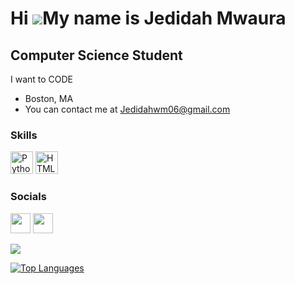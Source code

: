Hi ![](https://user-images.githubusercontent.com/18350557/176309783-0785949b-9127-417c-8b55-ab5a4333674e.gif)My name is Jedidah Mwaura
======================================================================================================================================

Computer Science Student
------------------------

I want to CODE

* Boston, MA
* You can contact me at [Jedidahwm06@gmail.com](mailto:Jedidahwm06@gmail.com)


### Skills


<p align="left">
<a href="https://www.python.org/" target="_blank" rel="noreferrer"><img src="https://raw.githubusercontent.com/danielcranney/readme-generator/main/public/icons/skills/python-colored.svg" width="36" height="36" alt="Python" /></a>
<a href="https://developer.mozilla.org/en-US/docs/Glossary/HTML5" target="_blank" rel="noreferrer"><img src="https://raw.githubusercontent.com/danielcranney/readme-generator/main/public/icons/skills/html5-colored.svg" width="36" height="36" alt="HTML5" /></a>
</p>


### Socials

<p align="left"> <a href="https://www.github.com/JedidahWM" target="_blank" rel="noreferrer"><img src="https://raw.githubusercontent.com/danielcranney/readme-generator/main/public/icons/socials/github.svg" width="32" height="32" /></a> <a href="https://www.linkedin.com/in/Jedidahwm006" target="_blank" rel="noreferrer"><img src="https://raw.githubusercontent.com/danielcranney/readme-generator/main/public/icons/socials/linkedin.svg" width="32" height="32" /></a></p>


<a href="http://www.github.com/JedidahWM"><img src="https://github-readme-streak-stats.herokuapp.com/?user=JedidahWM&stroke=ec4899&background=1c1917&ring=ffffff&fire=ffffff&currStreakNum=ec4899&currStreakLabel=ffffff&sideNums=ec4899&sideLabels=ec4899&dates=ec4899&hide_border=true" /></a>

<a href="https://github.com/JedidahWM" align="left"><img src="https://github-readme-stats.vercel.app/api/top-langs/?username=JedidahWM&langs_count=10&title_color=ffffff&text_color=ec4899&icon_color=444e59&bg_color=1c1917&hide_border=true&locale=en&custom_title=Top%20%Languages" alt="Top Languages" /></a>


